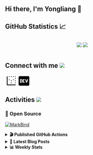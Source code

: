 ## Hi there, I'm Yongliang 👋 

## GitHub Statistics :chart_with_upwards_trend:
<div align="center">
<div style="display: flex; align-items: center; justify-content: center;">

[![](https://github-readme-stats.vercel.app/api?username=tlylt&show_icons=true&theme=tokyonight&hide_border=true&locale=en)](https://github.com/tlylt)
[![](https://github-readme-streak-stats.herokuapp.com/?user=tlylt&theme=tokyonight&hide_border=true)](https://github.com/tlylt)
</div>
</div>

## Connect with me <img src="https://media.giphy.com/media/iY8CRBdQXODJSCERIr/giphy.gif" width="30px">

<a href="https://www.yongliangliu.com/" target="_blank"><img align="center" src="static/site-icon.png" alt="yongliangliu.com" height="40" width="40" /></a>
<a href="https://dev.to/tlylt" target="_blank"><img align="center" src="static/dev-badge.svg" alt="dev.to/tlylt" height="35" width="35" /></a>

## Activities <img src="https://media.giphy.com/media/WUlplcMpOCEmTGBtBW/giphy.gif" width="30">

### 🔭 Open Source

[![MarkBind](https://github-readme-stats.vercel.app/api/pin/?username=markbind&repo=markbind)](https://github.com/MarkBind/markbind)

<details>
<summary> <b>🎬 Published GitHub Actions </b> </summary>

[![install-graphviz](https://github-readme-stats.vercel.app/api/pin/?username=tlylt&repo=install-graphviz)](https://github.com/tlylt/install-graphviz)

[![reposense-action](https://github-readme-stats.vercel.app/api/pin/?username=tlylt&repo=reposense-action)](https://github.com/tlylt/reposense-action)

[![markbin-action](https://github-readme-stats.vercel.app/api/pin/?username=markbind&repo=markbind-action)](https://github.com/MarkBind/markbind-action)

</details>

<details>
<summary> <b>📕 Latest Blog Posts</b> </summary>

<!-- BLOG-POST-LIST:START -->
- [Intermediate GitHub CI Workflow Walk Through](https://www.yongliangliu.com/blog/intermediate-github-ci-workflow-walk-through/)
- [RooFind](https://www.yongliangliu.com/blog/roofind/)
- [Prove that the problem of determining whether a graph is connected is evasive](https://www.yongliangliu.com/blog/prove-graph-check-connected-evasive/)
- [Prove that every sorting algorithm must make at least lg&lpar;n!&rpar; comparisons](https://www.yongliangliu.com/blog/prove-sorting-at-least-lgn/)
- [Automatically add all existing GitHub repo contributors with all-contributors-cli](https://www.yongliangliu.com/blog/all-contributors-cli-recognize-existing/)
<!-- BLOG-POST-LIST:END -->

</details>

<details>
<summary> <b>📊 Weekly Stats</b> </summary>

<!--START_SECTION:waka-->
**🐱 My GitHub Data** 

> 🏆 2,661 Contributions in the Year 2022
 > 
> 📦 275.6 kB Used in GitHub's Storage 
 > 
> 🚫 Not Opted to Hire
 > 
> 📜 111 Public Repositories 
 > 
> 🔑 14 Private Repositories  
 > 
**I'm an Early 🐤** 

```text
🌞 Morning    434 commits    ██████░░░░░░░░░░░░░░░░░░░   26.77% 
🌆 Daytime    394 commits    ██████░░░░░░░░░░░░░░░░░░░   24.31% 
🌃 Evening    657 commits    ██████████░░░░░░░░░░░░░░░   40.53% 
🌙 Night      136 commits    ██░░░░░░░░░░░░░░░░░░░░░░░   8.39%

```
📅 **I'm Most Productive on Thursday** 

```text
Monday       216 commits    ███░░░░░░░░░░░░░░░░░░░░░░   13.33% 
Tuesday      174 commits    ██░░░░░░░░░░░░░░░░░░░░░░░   10.73% 
Wednesday    252 commits    ████░░░░░░░░░░░░░░░░░░░░░   15.55% 
Thursday     264 commits    ████░░░░░░░░░░░░░░░░░░░░░   16.29% 
Friday       261 commits    ████░░░░░░░░░░░░░░░░░░░░░   16.1% 
Saturday     214 commits    ███░░░░░░░░░░░░░░░░░░░░░░   13.2% 
Sunday       240 commits    ███░░░░░░░░░░░░░░░░░░░░░░   14.81%

```


📊 **This Week I Spent My Time On** 

```text
⌚︎ Time Zone: Asia/Singapore

💬 Programming Languages: 
Markdown                 11 hrs              ██████████░░░░░░░░░░░░░░░   39.81% 
JavaScript               5 hrs 17 mins       ████░░░░░░░░░░░░░░░░░░░░░   19.14% 
Go                       3 hrs 30 mins       ███░░░░░░░░░░░░░░░░░░░░░░   12.68% 
YAML                     3 hrs 17 mins       ███░░░░░░░░░░░░░░░░░░░░░░   11.87% 
JSON                     1 hr 55 mins        █░░░░░░░░░░░░░░░░░░░░░░░░   6.98%

```


 Last Updated on 06/05/2022 00:35:18 UTC
<!--END_SECTION:waka-->

</details>